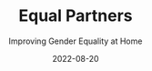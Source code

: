 ---
date: 2022-08-20
dateYear: 2022
isbn: 9781250276117
title: Equal Partners
subtitle: Improving Gender Equality at Home
description: "From gender expert and professional facilitator Kate Mangino comes Equal Partners, an informed guide about how we can all collectively work to undo harmful gender norms and create greater household equity. As American society shut down due to Covid, millions of women had to leave their jobs to take on full-time childcare. As the country opens back up, women continue to struggle to balance the demands of work and home life. Kate Mangino, a professional facilitator for twenty years, has written a comprehensive, practical guide for readers and their partners about gender norms and household balance. Yes, part of our gender problem is structural, and that requires policy change. But much of our gender problem is social, and that requires us to change. Quickly moving from diagnosis to solution, Equal Partners focuses on what we can do, everyday people living busy lives, to rewrite gender norms to support a balanced homelife so both partners have equal time for work, family, and self. Mangino adopts an interactive model, posing questions, and asking readers to assess their situations through guided lists and talking points. Equal Partners is broad in its definition of gender and gender roles. This is a book for all: straight, gay, trans, and non-binary, parents and grandparents, and friends, with the goal to help foster gender equality in readers' homes, with their partners, family and wider community."
cover: cover-equal-partners.jpeg
coverGoogle: https://books.google.com/books/content?id=AUFBEAAAQBAJ&printsec=frontcover&img=1&zoom=1&source=gbs_api
pageCount: 352
authors: Kate Mangino
publishers: St. Martin's Press
published: 2022-06-28
publishedYear: 2022
bookSeries: 
editors: 
translators: 
shelves:
- non-fiction
- sociology
reference: false
favorite: false
portfolioFeature: true
---